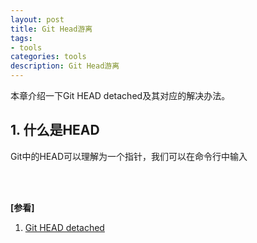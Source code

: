 ```yaml
---
layout: post
title: Git Head游离
tags:
- tools
categories: tools
description: Git Head游离
---
```


本章介绍一下Git HEAD detached及其对应的解决办法。


<!-- more -->


## 1. 什么是HEAD
Git中的HEAD可以理解为一个指针，我们可以在命令行中输入




<br />
<br />

**[参看]**

1. [Git HEAD detached](https://blog.csdn.net/u011240877/article/details/76273335)




<br />
<br />
<br />

